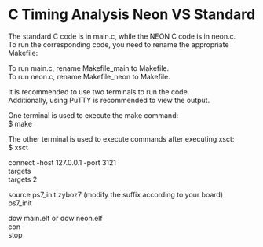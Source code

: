 # C Timing Analysis Neon VS Standard
  
The standard C code is in main.c, while the NEON C code is in neon.c.  
To run the corresponding code, you need to rename the appropriate Makefile:  
  
To run main.c, rename Makefile_main to Makefile.  
To run neon.c, rename Makefile_neon to Makefile.  
  
It is recommended to use two terminals to run the code.  
Additionally, using PuTTY is recommended to view the output.  
  
  
  
One terminal is used to execute the make command:  
$ make  
  
  
  
The other terminal is used to execute commands after executing xsct:  
$ xsct  
  
connect -host 127.0.0.1 -port 3121  
targets  
targets 2  
  
source ps7_init.zyboz7 (modify the suffix according to your board)  
ps7_init  
  
dow main.elf or dow neon.elf  
con  
stop  